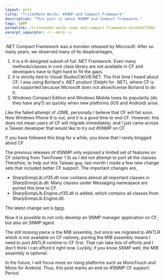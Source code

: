 ```yaml
---
layout: post
title: "TritonMate Words: #SNMP and Compact Framework"
description: "This post is about #SNMP and Compact Framework."
tags: SNMP
permalink: /tritonmate-words-snmp-and-compact-framework-e2cb24d7250e
excerpt_separator: <!--more-->
---
```

.NET Compact Framework was a monster released by Microsoft. After so many years, we observed many of its disadvantages,

1. It is a ill-designed subset of full .NET Framework. Even many methods/classes in core class library are not available in CF and developers have to fight hard to fill the gaps.
1. It is strictly tied to Visual Studio/C#/VB.NET. The first time I heard about CF, I was using Borland's .NET product (Delphi for .NET), where CF is not supported because Microsoft does not allow/license Borland to do it.
1. Windows Compact Edition and Windows Mobile loses its popularity (do they have any?) so quickly when new platforms (iOS and Android) arise.
<!--more-->

Like the failed attempt of J2ME, personally I believe that CF will fail soon. Now Windows Phone 8 is out, and it is a good time to end CF. However, this does not mean users of CF will migrate immediately, and I just came across a Taiwan developer that would like to try out #SNMP on CF.

If you have followed this blog for a while, you know that I rarely blogged about CF

The previous releases of #SNMP only exposed a limited set of features on CF (starting from TwinTower 1.5) as I did not attempt to port all the classes. Therefore, to help out this Taiwan guy, last month I made a few new change sets that included better CF support. The important changes are,

* SharpSnmpLib.cf35.dll now contains almost all important classes in SharpSnmpLib.dll. Many classes under Messaging namespace are ported this time to CF.
* SharpSnmpLib.Engine.cf35.dll is added, which contains all classes from SharpSnmpLib.Engine.dll.

The latest change set is [here](https://github.com/lextudio/sharpsnmplib/commit/e11a757c093d8a45a0c58576b0b1b24af832d9ad).

Now it is possible to not only develop an SNMP manager application on CF, but also an SNMP agent.

The still missing piece is the MIB assembly, but since we migrated to ANTLR which is not available on CF natively, porting the MIB assembly means I need to port ANTLR runtime to CF first. That can take lots of efforts and I don't think I can afford it right now. Luckily, if you know SNMP well, the MIB assembly is optional.

In the future, I will focus more on rising platforms such as MonoTouch and Mono for Android. Thus, this post marks an end on #SNMP CF support. Period.
